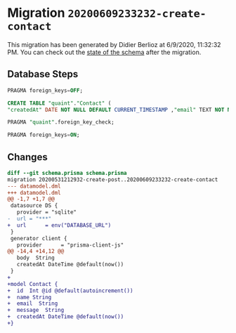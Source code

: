 # Migration `20200609233232-create-contact`

This migration has been generated by Didier Berlioz at 6/9/2020, 11:32:32 PM.
You can check out the [state of the schema](./schema.prisma) after the migration.

## Database Steps

```sql
PRAGMA foreign_keys=OFF;

CREATE TABLE "quaint"."Contact" (
"createdAt" DATE NOT NULL DEFAULT CURRENT_TIMESTAMP ,"email" TEXT NOT NULL  ,"id" INTEGER NOT NULL  PRIMARY KEY AUTOINCREMENT,"message" TEXT NOT NULL  ,"name" TEXT NOT NULL  )

PRAGMA "quaint".foreign_key_check;

PRAGMA foreign_keys=ON;
```

## Changes

```diff
diff --git schema.prisma schema.prisma
migration 20200531212932-create-post..20200609233232-create-contact
--- datamodel.dml
+++ datamodel.dml
@@ -1,7 +1,7 @@
 datasource DS {
   provider = "sqlite"
-  url = "***"
+  url      = env("DATABASE_URL")
 }
 generator client {
   provider      = "prisma-client-js"
@@ -14,4 +14,12 @@
   body  String
   createdAt DateTime @default(now())
 }
+
+model Contact {
+  id  Int @id @default(autoincrement())
+  name String
+  email  String
+  message  String
+  createdAt DateTime @default(now())
+}
```


